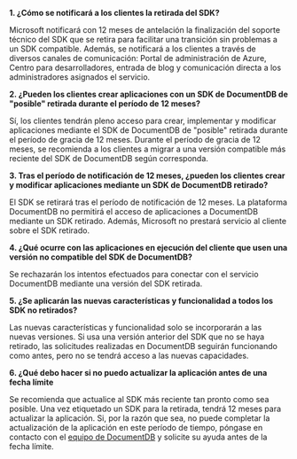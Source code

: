 **1. ¿Cómo se notificará a los clientes la retirada del SDK?**

Microsoft notificará con 12 meses de antelación la finalización del soporte técnico del SDK que se retira para facilitar una transición sin problemas a un SDK compatible. Además, se notificará a los clientes a través de diversos canales de comunicación: Portal de administración de Azure, Centro para desarrolladores, entrada de blog y comunicación directa a los administradores asignados el servicio.

**2. ¿Pueden los clientes crear aplicaciones con un SDK de DocumentDB de "posible" retirada durante el período de 12 meses?**

Sí, los clientes tendrán pleno acceso para crear, implementar y modificar aplicaciones mediante el SDK de DocumentDB de "posible" retirada durante el período de gracia de 12 meses. Durante el período de gracia de 12 meses, se recomienda a los clientes a migrar a una versión compatible más reciente del SDK de DocumentDB según corresponda.

**3. Tras el período de notificación de 12 meses, ¿pueden los clientes crear y modificar aplicaciones mediante un SDK de DocumentDB retirado?**

El SDK se retirará tras el período de notificación de 12 meses. La plataforma DocumentDB no permitirá el acceso de aplicaciones a DocumentDB mediante un SDK retirado. Además, Microsoft no prestará servicio al cliente sobre el SDK retirado.

**4. ¿Qué ocurre con las aplicaciones en ejecución del cliente que usen una versión no compatible del SDK de DocumentDB?**

Se rechazarán los intentos efectuados para conectar con el servicio DocumentDB mediante una versión del SDK retirada.

**5. ¿Se aplicarán las nuevas características y funcionalidad a todos los SDK no retirados?**

Las nuevas características y funcionalidad solo se incorporarán a las nuevas versiones. Si usa una versión anterior del SDK que no se haya retirado, las solicitudes realizadas en DocumentDB seguirán funcionando como antes, pero no se tendrá acceso a las nuevas capacidades.

**6. ¿Qué debo hacer si no puedo actualizar la aplicación antes de una fecha límite**

Se recomienda que actualice al SDK más reciente tan pronto como sea posible. Una vez etiquetado un SDK para la retirada, tendrá 12 meses para actualizar la aplicación. Si, por la razón que sea, no puede completar la actualización de la aplicación en este período de tiempo, póngase en contacto con el [equipo de DocumentDB](mailto:askdocdb@microsoft.com) y solicite su ayuda antes de la fecha límite.

<!---HONumber=AcomDC_1203_2015-->